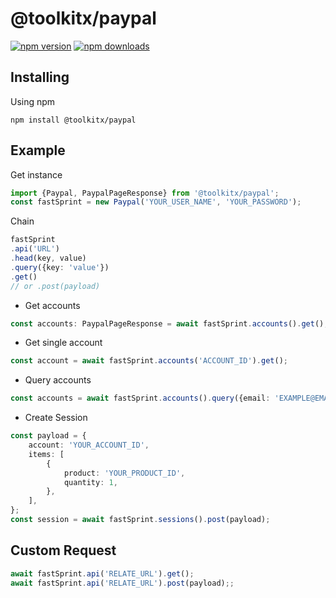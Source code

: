 # @toolkitx/paypal

[![npm version](https://img.shields.io/npm/v/@toolkitx/paypal.svg?style=flat-square)](https://www.npmjs.com/package/@toolkitx/paypal)
[![npm downloads](https://img.shields.io/npm/dm/@toolkitx/paypal.svg?style=flat-square)](https://www.npmjs.com/package/@toolkitx/paypal)

## Installing
Using npm

```
npm install @toolkitx/paypal
```

## Example
Get instance
```ts
import {Paypal, PaypalPageResponse} from '@toolkitx/paypal';
const fastSprint = new Paypal('YOUR_USER_NAME', 'YOUR_PASSWORD');
```
Chain
```ts
fastSprint
.api('URL')
.head(key, value)
.query({key: 'value'})
.get()
// or .post(payload)
```

* Get accounts

```ts
const accounts: PaypalPageResponse = await fastSprint.accounts().get();
```

* Get single account

```ts
const account = await fastSprint.accounts('ACCOUNT_ID').get();
```


* Query accounts

```ts
const accounts = await fastSprint.accounts().query({email: 'EXAMPLE@EMAIL'}).get();
```

* Create Session
```ts
const payload = {
    account: 'YOUR_ACCOUNT_ID',
    items: [
        {
            product: 'YOUR_PRODUCT_ID',
            quantity: 1,
        },
    ],
};
const session = await fastSprint.sessions().post(payload);
```

## Custom Request
```ts
await fastSprint.api('RELATE_URL').get();
await fastSprint.api('RELATE_URL').post(payload);;
```

